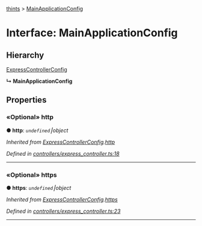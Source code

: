 [thints](../README.md) > [MainApplicationConfig](../interfaces/mainapplicationconfig.md)



# Interface: MainApplicationConfig

## Hierarchy


 [ExpressControllerConfig](expresscontrollerconfig.md)

**↳ MainApplicationConfig**








## Properties
<a id="http"></a>

### «Optional» http

**●  http**:  *`undefined`⎮object* 

*Inherited from [ExpressControllerConfig](expresscontrollerconfig.md).[http](expresscontrollerconfig.md#http)*

*Defined in [controllers/express_controller.ts:18](https://github.com/digitalinfluencers/ThinTS/blob/5be9d62/src/controllers/express_controller.ts#L18)*





___

<a id="https"></a>

### «Optional» https

**●  https**:  *`undefined`⎮object* 

*Inherited from [ExpressControllerConfig](expresscontrollerconfig.md).[https](expresscontrollerconfig.md#https)*

*Defined in [controllers/express_controller.ts:23](https://github.com/digitalinfluencers/ThinTS/blob/5be9d62/src/controllers/express_controller.ts#L23)*





___


